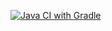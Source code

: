 [![Java CI with Gradle](https://github.com/MarniaTu/CardDeliveryDateChange/actions/workflows/gradle.yml/badge.svg)](https://github.com/MarniaTu/CardDeliveryDateChange/actions/workflows/gradle.yml)
